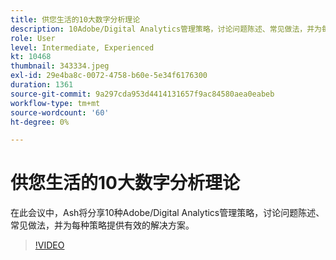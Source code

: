 ```yaml
---
title: 供您生活的10大数字分析理论
description: 10Adobe/Digital Analytics管理策略，讨论问题陈述、常见做法，并为每个策略提供有效的解决方案。
role: User
level: Intermediate, Experienced
kt: 10468
thumbnail: 343334.jpeg
exl-id: 29e4ba8c-0072-4758-b60e-5e34f6176300
duration: 1361
source-git-commit: 9a297cda953d4414131657f9ac84580aea0eabeb
workflow-type: tm+mt
source-wordcount: '60'
ht-degree: 0%

---
```


# 供您生活的10大数字分析理论

在此会议中，Ash将分享10种Adobe/Digital Analytics管理策略，讨论问题陈述、常见做法，并为每种策略提供有效的解决方案。

>[!VIDEO](https://video.tv.adobe.com/v/343334/?quality=12&learn=on)
